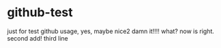 github-test
===========

just for test github usage, yes, maybe nice2
damn it!!!!
what?
now is right.
second add!
third line